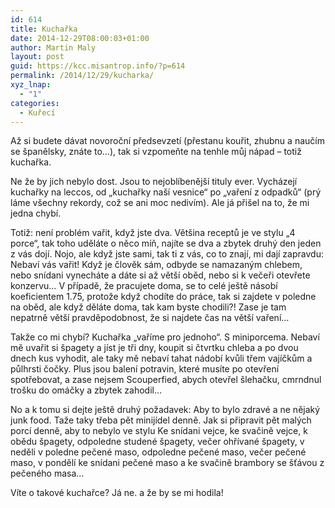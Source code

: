 ```yaml
---
id: 614
title: Kuchařka
date: 2014-12-29T08:00:03+01:00
author: Martin Maly
layout: post
guid: https://kcc.misantrop.info/?p=614
permalink: /2014/12/29/kucharka/
xyz_lnap:
  - "1"
categories:
  - Kuřecí
---
```

Až si budete dávat novoroční předsevzetí (přestanu kouřit, zhubnu a naučím se španělsky, znáte to&#8230;), tak si vzpomeňte na tenhle můj nápad &#8211; totiž kuchařka.

Ne že by jich nebylo dost. Jsou to nejoblíbenější tituly ever. Vycházejí kuchařky na leccos, od &#8222;kuchařky naší vesnice&#8220; po &#8222;vaření z odpadků&#8220; (prý láme všechny rekordy, což se ani moc nedivím). Ale já přišel na to, že mi jedna chybí.

Totiž: není problém vařit, když jste dva. Většina receptů je ve stylu &#8222;4 porce&#8220;, tak toho uděláte o něco míň, najíte se dva a zbytek druhý den jeden z vás dojí. Nojo, ale když jste sami, tak ti z vás, co to znají, mi dají zapravdu: Nebaví vás vařit! Když je člověk sám, odbyde se namazaným chlebem, nebo snídani vynecháte a dáte si až větší oběd, nebo si k večeři otevřete konzervu&#8230; V případě, že pracujete doma, se to celé ještě násobí koeficientem 1.75, protože když chodíte do práce, tak si zajdete v poledne na oběd, ale když děláte doma, tak kam byste chodili?! Zase je tam nepatrně větší pravděpodobnost, že si najdete čas na větší vaření&#8230;

Takže co mi chybí? Kuchařka &#8222;vaříme pro jednoho&#8220;. S miniporcema. Nebaví mě uvařit si špagety a jíst je tři dny, koupit si čtvrtku chleba a po dvou dnech kus vyhodit, ale taky mě nebaví tahat nádobí kvůli třem vajíčkům a půlhrsti čočky. Plus jsou balení potravin, které musíte po otevření spotřebovat, a zase nejsem Scouperfied, abych otevřel šlehačku, cmrndnul trošku do omáčky a zbytek zahodil&#8230;

No a k tomu si dejte ještě druhý požadavek: Aby to bylo zdravé a ne nějaký junk food. Taže taky třeba pět minijídel denně. Jak si připravit pět malých porcí denně, aby to nebylo ve stylu Ke snídani vejce, ke svačině vejce, k obědu špagety, odpoledne studené špagety, večer ohřívané špagety, v neděli v poledne pečené maso, odpoledne pečené maso, večer pečené maso, v pondělí ke snídani pečené maso a ke svačině brambory se šťávou z pečeného masa&#8230;

Víte o takové kuchařce? Já ne. a že by se mi hodila!
